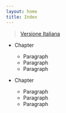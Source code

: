 ```yaml
---
layout: home
title: Index
---
```


> [Versione Italiana](/docs/it/index_it.md)

- Chapter

  - Paragraph
  - Paragraph
  - Paragraph

- Chapter

  - Paragraph
  - Paragraph
  - Paragraph
